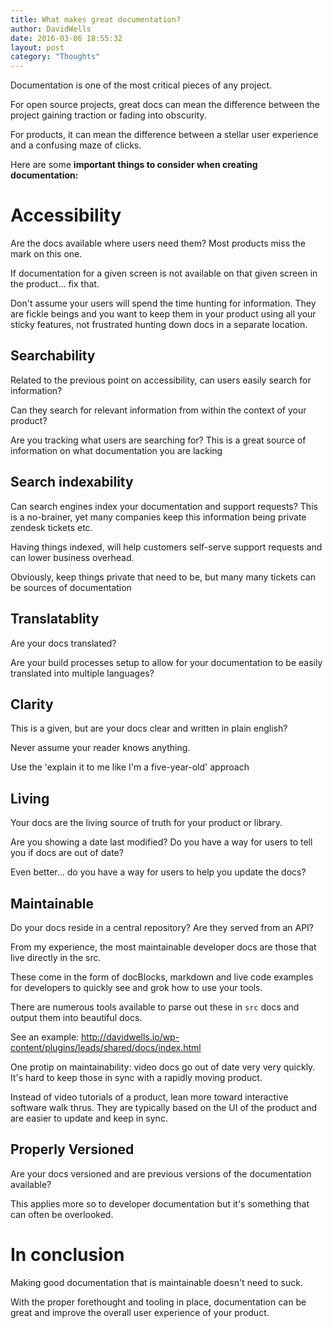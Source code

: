 ```yaml
---
title: What makes great documentation?
author: DavidWells
date: 2016-03-06 18:55:32
layout: post
category: "Thoughts"
---
```


Documentation is one of the most critical pieces of any project.

For open source projects, great docs can mean the difference between the project gaining traction or fading into obscurity.

For products, it can mean the difference between a stellar user experience and a confusing maze of clicks.

Here are some **important things to consider when creating documentation:**

# Accessibility

Are the docs available where users need them? Most products miss the mark on this one.

If documentation for a given screen is not available on that given screen in the product... fix that.

Don't assume your users will spend the time hunting for information. They are fickle beings and you want to keep them in your product using all your sticky features, not frustrated hunting down docs in a separate location.

## Searchability

Related to the previous point on accessibility, can users easily search for information?

Can they search for relevant information from within the context of your product?

Are you tracking what users are searching for? This is a great source of information on what documentation you are lacking

## Search indexability

Can search engines index your documentation and support requests? This is a no-brainer, yet many companies keep this information being private zendesk tickets etc.

Having things indexed, will help customers self-serve support requests and can lower business overhead.

Obviously, keep things private that need to be, but many many tickets can be sources of documentation

## Translatablity

Are your docs translated?

Are your build processes setup to allow for your documentation to be easily translated into multiple languages?

## Clarity

This is a given, but are your docs clear and written in plain english?

Never assume your reader knows anything.

Use the 'explain it to me like I'm a five-year-old' approach

## Living

Your docs are the living source of truth for your product or library.

Are you showing a date last modified? Do you have a way for users to tell you if docs are out of date?

Even better... do you have a way for users to help you update the docs?

## Maintainable

Do your docs reside in a central repository? Are they served from an API?

From my experience, the most maintainable developer docs are those that live directly in the src.

These come in the form of docBlocks, markdown and live code examples for developers to quickly see and grok how to use your tools.

There are numerous tools available to parse out these in `src` docs and output them into beautiful docs.

See an example: http://davidwells.io/wp-content/plugins/leads/shared/docs/index.html

One protip on maintainability: video docs go out of date very very quickly. It's hard to keep those in sync with a rapidly moving product.

Instead of video tutorials of a product, lean more toward interactive software walk thrus. They are typically based on the UI of the product and are easier to update and keep in sync.

## Properly Versioned

Are your docs versioned and are previous versions of the documentation available?

This applies more so to developer documentation but it's something that can often be overlooked.

# In conclusion

Making good documentation that is maintainable doesn't need to suck.

With the proper forethought and tooling in place, documentation can be great and improve the overall user experience of your product.

